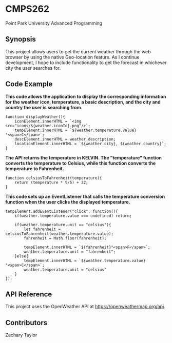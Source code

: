 # CMPS262
Point Park University Advanced Programming

## Synopsis

This project allows users to get the current weather through the web browser by using the native Geo-location feature. As I continue development, I hope to include functionality to get the forecast in whichever city the user searches for.

## Code Example

**This code allows the application to display the corresponding information for the weather icon, temperature, a basic description, and the city and country the user is searching from.**
```
function displayWeather(){
    iconElement.innerHTML = `<img src="icons/${weather.iconId}.png"/>`;
    tempElement.innerHTML = `${weather.temperature.value}°<span>C</span>`;
    descElement.innerHTML = weather.description;
    locationElement.innerHTML = `${weather.city}, ${weather.country}`;
}
```
**The API returns the temperature in KELVIN. The "temperature" function converts the temperature to Celsius, while this function converts the temperature to Fahrenheit.**
```
function celsiusToFahrenheit(temperature){
    return (temperature * 9/5) + 32;
}
```
**This code sets up an EventListener that calls the temperature conversion function when the user clicks the displayed temperature.**

```
tempElement.addEventListener("click", function(){
    if(weather.temperature.value === undefined) return;

    if(weather.temperature.unit == "celsius"){
        let fahrenheit = celsiusToFahrenheit(weather.temperature.value);
        fahrenheit = Math.floor(fahrenheit);

        tempElement.innerHTML = `${fahrenheit}°<span>F</span>`;
        weather.temperature.unit = "fahrenheit";
    }else{
        tempElement.innerHTML = `${weather.temperature.value}°<span>C</span>`;
        weather.temperature.unit = "celsius"
    }
});
```
## API Reference

This project uses the OpenWeather API at https://openweathermap.org/api.


## Contributors

Zachary Taylor
